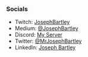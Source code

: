 ### Socials 
- Twitch: [JosephBartley](https://www.twitch.tv/josephbartley)
- Medium: [@JosephBartley](https://medium.com/@JosephBartley)
- Discord: [My Server](https://discord.com/invite/XdxbFWN)
- Twitter: [@MrJosephBartley](https://twitter.com/MrJosephBartley)
- LinkedIn: [Joseph Bartley](https://www.linkedin.com/in/mrjosephbartley)
